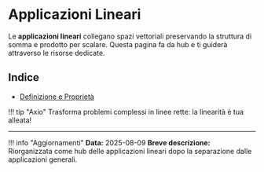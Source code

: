 # Applicazioni Lineari

Le **applicazioni lineari** collegano spazi vettoriali preservando la struttura di somma e prodotto per scalare. Questa pagina fa da hub e ti guiderà attraverso le risorse dedicate.

## Indice

- [Definizione e Proprietà](definizione-e-proprieta.md)

!!! tip "Axio"
    Trasforma problemi complessi in linee rette: la linearità è tua alleata!

---

!!! info "Aggiornamenti"
    **Data:** 2025-08-09
    **Breve descrizione:** Riorganizzata come hub delle applicazioni lineari dopo la separazione dalle applicazioni generali.
